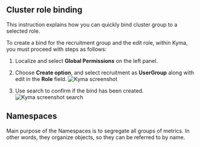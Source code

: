 ## Cluster role binding

This instruction explains how you can quickly bind cluster group to a selected role.

To create a bind for the recruitment group and the edit role, within Kyma, you must proceed with steps as follows:

1. Localize and select **Global Permissions** on the left panel.

2. Choose **Create option**, and select recruitment as **UserGroup** along with edit in the **Role** field.
![Kyma screenshot](https://user-images.githubusercontent.com/50740999/57989759-ef9ddd80-7a9f-11e9-8137-ee84504f77b8.png)

3. Use search to confirm if the bind has been created.
![Kyma screenshot search](https://user-images.githubusercontent.com/50740999/57989771-1bb95e80-7aa0-11e9-9805-f94a81d12935.png)

## Namespaces

Main purpose of the Namespaces is to segregate all groups of metrics. In other words, they organize objects, so they can be referred to by name. 
